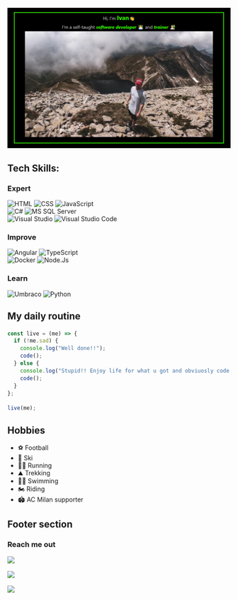 ![ cover photo info](img/banner.png)

## Tech Skills:

### Expert

![HTML](https://img.shields.io/badge/html%20-%23E34F26.svg?&style=for-the-badge&logo=html5&logoColor=black)
![CSS](https://img.shields.io/badge/css%20-%231572B6.svg?&style=for-the-badge&logo=css3&logoColor=black)
![JavaScript](https://img.shields.io/badge/JavaScript%20-%23F7DF1E.svg?&style=for-the-badge&logo=JavaScript&logoColor=black)  
![C#](https://img.shields.io/badge/C%20Sharp%20-%2323912.svg?&style=for-the-badge&logo=C%20Sharp&logoColor=black)
![MS SQL Server](https://img.shields.io/badge/SQL%20Server%20-%23CC2927.svg?&style=for-the-badge&logo=C%20Sharp&logoColor=black)  
![Visual Studio](https://img.shields.io/badge/Visual%20Studio%20-%235C2D91.svg?&style=for-the-badge&logo=Visual%20Studio&logoColor=black)
![Visual Studio Code](https://img.shields.io/badge/VS%20Code%20-%23007ACC.svg?&style=for-the-badge&logo=Visual%20Studio%20Code&logoColor=black)

### Improve

![Angular](https://img.shields.io/badge/Angular%20-%23DD0031.svg?&style=for-the-badge&logo=Angular&logoColor=black)
![TypeScript](https://img.shields.io/badge/TypeScript%20-%23007ACC.svg?&style=for-the-badge&logo=TypeScript&logoColor=black)  
![Docker](https://img.shields.io/badge/Docker%20-%232496ED.svg?&style=for-the-badge&logo=Docker&logoColor=black)
![Node.Js](https://img.shields.io/badge/Node.Js%20-%23339933.svg?&style=for-the-badge&logo=Node.Js&logoColor=black)

### Learn

![Umbraco](https://img.shields.io/badge/Umbraco%20-%2300BEC1.svg?&style=for-the-badge&logo=Umbraco&logoColor=black)
![Python](https://img.shields.io/badge/Python%20-%233776AB.svg?&style=for-the-badge&logo=Python&logoColor=black)

## My daily routine

```javascript
const live = (me) => {
  if (!me.sad) {
    console.log("Well done!!");
    code();
  } else {
    console.log("Stupid!! Enjoy life for what u got and obviuosly code!");
    code();
  }
};

live(me);
```

## Hobbies

- ⚽ Football
- 🎿 Ski
- 🏃‍♂️ Running
- ⛰️ Trekking
- 🏊‍♂️ Swimming
- 🏍️ Riding
- 🏟️ AC Milan supporter

## Footer section

### Reach me out

<!-- [<img src="https://img.shields.io/static/v1?label=twitter&message=ivan pesenti&color=00acee&logo=twitter&style=for-the-badge"/>](https://twitter.com/PesentiIvan) -->

[<img src="https://img.shields.io/static/v1?label=twitter&message=ivan-pesenti&style=for-the-badge&color=00acee&logo=twitter"/>](https://twitter.com/PesentiIvan)

[<img src="https://img.shields.io/badge/LinkedIn-karthik--nayak24-informational?style=for-the-badge&labelColor=black&logo=linkedin&logoColor=0077b5&&color=0077b5"/>](https://twitter.com/PesentiIvan)

[<img src="img\facebook.svg" width="20"/>](https://twitter.com/PesentiIvan)

<!-- [<img src="https://img.shields.io/badge/Gmail-karunayak63@gmail.com-informational?style=for-the-badge&labelColor=black&logoColor=d14836&logo=gmail&color=d14836"/>][gmail]
[<img src="https://img.shields.io/badge/Github-karthikNayak024-informational?style=for-the-badge&labelColor=black&logo=github&color=7d88e6"/>][github]
[<img src="https://img.shields.io/badge/Stackoverflow-karthik--nayak-informational?style=for-the-badge&labelColor=black&logo=stackoverflow&logoColor=fe7a16&color=fe7a16"/>][stackoverflow]
[<img src="https://img.shields.io/badge/Twitter-@KarthikNayak98-informational?style=for-the-badge&labelColor=black&logo=twitter&logoColor=#1DA1F2&color=1da1f2"/>][twitter] -->

<!--
**ivan-pesenti/ivan-pesenti** is a ✨ _special_ ✨ repository because its `README.md` (this file) appears on your GitHub profile.

Here are some ideas to get you started:

- 🔭 I’m currently working on ...
- 🌱 I’m currently learning ...
- 👯 I’m looking to collaborate on ...
- 🤔 I’m looking for help with ...
- 💬 Ask me about ...
- 📫 How to reach me: ...
- 😄 Pronouns: ...
- ⚡ Fun fact: ...
-->
